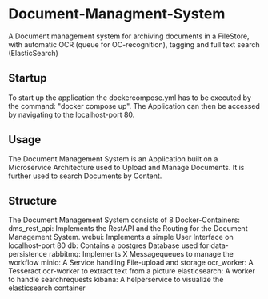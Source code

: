 # Document-Managment-System
A Document management system for archiving documents in a FileStore, with automatic OCR (queue for OC-recognition), tagging and full text search (ElasticSearch)

## Startup
To start up the application the dockercompose.yml has to be executed by the command: "docker compose up". The Application can then be accessed by navigating to the localhost-port 80.
## Usage
The Document Management System is an Application built on a Microservice Architecture used to Upload and Manage Documents. It is further used to search Documents by Content. 
## Structure
The Document Management System consists of 8 Docker-Containers:
dms_rest_api: Implements the RestAPI and the Routing for the Document Management System.
webui: Implements a simple User Interface on localhost-port 80
db: Contains a postgres Database used for data-persistence
rabbitmq: Implements X Messagequeues to manage the workflow
minio: A Service handling File-upload and storage
ocr_worker: A Tesseract ocr-worker to extract text from a picture
elasticsearch: A worker to handle searchrequests
kibana: A helperservice to visualize the elasticsearch container

